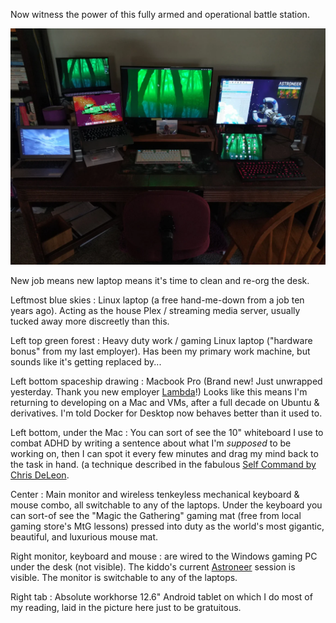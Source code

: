 <!--
.. title: Fully Operational
.. slug: fully-operational
.. date: 2023-09-21 10:51:12 UTC-05:00
.. tags: journal,geek,keyboard,hardware,osx-dev
-->

Now witness the power of this fully armed and operational battle station.

![My desk featuring too many computers](/files/2023/desk-with-computers.webp)

New job means new laptop means it's time to clean and re-org the desk.

Leftmost blue skies
: Linux laptop (a free hand-me-down from a job ten years ago). Acting as the
house Plex / streaming media server, usually tucked away more discreetly than
this.

Left top green forest
: Heavy duty work / gaming Linux laptop ("hardware bonus" from my last
employer). Has been my primary work machine, but sounds like it's getting
replaced by...

Left bottom spaceship drawing
: Macbook Pro (Brand new! Just unwrapped yesterday. Thank you new employer
[Lambda](https://lambdalabs.com)!) Looks like this means I'm returning to
developing on a Mac and VMs, after a full decade on Ubuntu & derivatives.
I'm told Docker for Desktop now behaves better than it used to.

Left bottom, under the Mac
: You can sort of see the 10" whiteboard I use to combat ADHD by writing a
sentence about what I'm *supposed* to be working on, then I can spot it every
few minutes and drag my mind back to the task in hand. (a technique described
in the fabulous [Self Command by Chris
DeLeon](https://gamkedo.gumroad.com/l/self-command/).

Center
: Main monitor and wireless tenkeyless mechanical keyboard & mouse combo, all
switchable to any of the laptops. Under the keyboard you can sort-of see the
"Magic the Gathering" gaming mat (free from local gaming store's MtG lessons)
pressed into duty as the world's most gigantic, beautiful, and luxurious mouse
mat.

Right monitor, keyboard and mouse
: are wired to the Windows gaming PC under the desk (not visible). The kiddo's
current [Astroneer](https://store.steampowered.com/app/361420/ASTRONEER/)
session is visible. The monitor is switchable to any of the laptops.

Right tab
: Absolute workhorse 12.6" Android tablet on which I do most of my reading, laid in the picture here just to be gratuitous.

